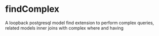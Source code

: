 # findComplex
A loopback postgresql model find extension to perform complex queries, related models inner joins with complex where and having
